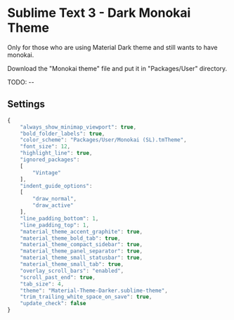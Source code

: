 # Sublime Text 3 - Dark Monokai Theme
Only for those who are using Material Dark theme and still wants to have monokai.

Download the "Monokai theme" file and put it in "Packages/User" directory.

TODO: --

## Settings 
```JavaScript
{
	"always_show_minimap_viewport": true,
	"bold_folder_labels": true,
	"color_scheme": "Packages/User/Monokai (SL).tmTheme",
	"font_size": 12,
	"highlight_line": true,
	"ignored_packages":
	[
		"Vintage"
	],
	"indent_guide_options":
	[
		"draw_normal",
		"draw_active"
	],
	"line_padding_bottom": 1,
	"line_padding_top": 1,
	"material_theme_accent_graphite": true,
	"material_theme_bold_tab": true,
	"material_theme_compact_sidebar": true,
	"material_theme_panel_separator": true,
	"material_theme_small_statusbar": true,
	"material_theme_small_tab": true,
	"overlay_scroll_bars": "enabled",
	"scroll_past_end": true,
	"tab_size": 4,
	"theme": "Material-Theme-Darker.sublime-theme",
	"trim_trailing_white_space_on_save": true,
	"update_check": false
}
```
